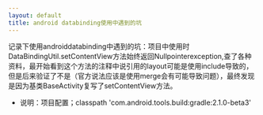 ```yaml
---
layout: default
title: android databinding使用中遇到的坑
---
```

记录下使用androiddatabinding中遇到的坑：项目中使用时 DataBindingUtil.setContentView方法始终返回Nullpointerexception,查了各种资料，最开始看到这个方法的注释中说引用的layout可能是使用include导致的，但是后来验证了不是（官方说法应该是使用merge会有可能导致问题），最终发现是因为基类BaseActivity复写了setContentView方法。

* 说明：项目配置；classpath 'com.android.tools.build:gradle:2.1.0-beta3'